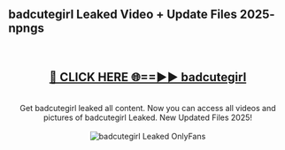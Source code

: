 <h2>badcutegirl Leaked Video + Update Files 2025- npngs</h2>
<br>
<div align="center">
<h2><a href="https://libra.edu.pl?badcutegirl" rel="nofollow">🔴 CLICK HERE 🌐==►► badcutegirl</a></h2>
<br>
Get badcutegirl leaked all content. Now you can access all videos and pictures of badcutegirl Leaked. New Updated Files 2025!
<br>
<br>
<a href="https://libra.edu.pl?badcutegirl" rel="nofollow" data-target="animated-image.originalLink"><img src="https://i.ibb.co.com/WyWwxjT/player-gif2.gif" alt="badcutegirl Leaked OnlyFans" style="max-width: 100%; display: inline-block;" data-target="animated-image.originalImage"></a>
</div>
<br>